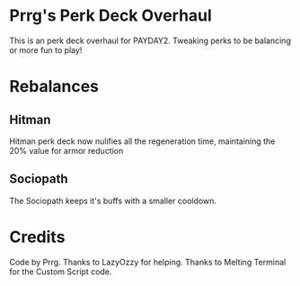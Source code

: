 # Prrg's Perk Deck Overhaul
This is an perk deck overhaul for PAYDAY2. Tweaking perks to be balancing or more fun to play!

# Rebalances
## Hitman
Hitman perk deck now nulifies all the regeneration time, maintaining the 20% value for armor reduction
## Sociopath
The Sociopath keeps it's buffs with a smaller cooldown.

# Credits
Code by Prrg.
Thanks to LazyOzzy for helping.
Thanks to Melting Terminal for the Custom Script code.
